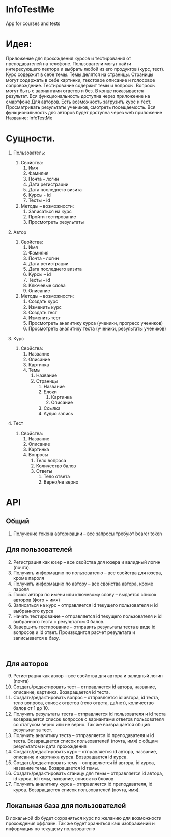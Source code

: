 # InfoTestMe
App for courses and tests

# Идея:
Приложение для прохождения курсов и тестирования от преподавателей на телефоне.
Пользователи могут найти интересующего лектора и выбрать любой из его продуктов (курс, тест).
Курс содержит в себе темы. Темы делятся на страницы. Страницы могут содержать в себе картинки, текстовое описание и голосовое сопровождение. 
Тестирование содержит темы и вопросы. Вопросы могут быть с вариантами ответов и без. В конце показывается результат. Вся функциональность доступна через приложение на смартфоне
Для авторов. Есть возможность загрузить курс и тест. Просматривать результаты учеников, смотреть посещаемость. Вся функциональность для авторов будет доступна через web приложение
Название: InfoTestMe

# Сущности.
1.	Пользователь:
    1. Свойства:
        1. Имя
        2. Фамилия
        3.	Почта – логин
        4. Дата регистрации
        5.	Дата последнего визита
        6.	Курсы - id
        7.	Тесты – id 
    2.	Методы – возможности:
        1.	Записаться на курс
        2.	Пройти тестирование
        3.	Просмотреть результаты

2.	Автор
    1.	Свойства:
        1.	Имя
        2.	Фамилия
        3.	Почта - логин 
        4.	Дата регистрации
        5.	Дата последнего визита
        6.	Курсы – id
        7.	Тесты – id
        8.	Ключевые слова
        9.	Описание
    2.	Методы – возможности:
        1.	Создать курс
        2.	Изменить курс
        3.	Создать тест
        4.	Изменить тест
        5.	Просмотреть аналитику курса (ученики, прогресс учеников)
        6.	Просмотреть аналитику теста (ученики, результаты учеников)


3.	Курс
    1.	Свойства:
        1.	Название
        2.	Описание
        3.	Картинка
        4.	Темы
            1.	Название
            2.	Страницы
                1.	Название
                2.	Блоки
                    1.	Картинка
                    2.	Описание
                3.	Ссылка
                3.	Аудио запись
4.	Тест 	
    1.	Свойства:
        1.	Название
        2.	Описание
        3.	Картинка
        4.	Вопросы
            1.	Тело вопроса
            2.	Количество балов
            3.	Ответы
                1.	Тело ответа
                2.	Верно/не верно


# API
## Общий
1.	Получение токена авторизации – все запросы требуют bearer token 
## Для пользователей
2.	Регистрация как юзер – все свойства для юзера и валидный логин (почта). 
3.	Получить информацию по пользователю – все свойства для юзера, кроме пароля
4.	Получить информацию по автору – все свойства автора, кроме пароля
5.	Поиск автора по имени или ключевому слову – выдается список авторов (фото + имя)
6.	Записаться на курс – отправляется id текущего пользователя и id выбранного курса
7.	Начать тестирование – отправляется id текущего пользователя и id выбранного теста с результатом 0 балов.
8.	Завершить тестирование – отправить результаты теста в виде id вопросов и id ответ. Производится расчет результата и записывается в базу.


 
## Для авторов
9.	Регистрация как автор – все свойства для автора и валидный логин (почта)
10.	Создать/редактировать тест – отправляется id автора, название, описание, картинка. Возвращается id теста.
11.	Создать/редактировать вопрос – отправляется id автора, id теста, тело вопроса, список ответов (тело ответа, да/нет), количество балов от 1 до 10.
12.	Получить результаты теста – отправляется id пользователя и id теста возвращается список вопросов с вариантами ответов пользователя со статусом верно или не верно. Так же возвращается общий результат за тест.
13.	Получить аналитику теста – отправляется id преподавателя и id теста. Возвращается список пользователей (почта, имя) с общим результатом и дата прохождения
14.	Создать/редактировать курс – отправляется id автора, название, описание и картинка курса. Возвращается id курса.
15.	Создать/редактировать тему – отправляется id автора, id курса, название темы. Возвращается id темы.
16.	Создать/редактировать станицу для темы – отправляется id автора, id курса, id темы, название, список из блоков
17.	Получить аналитику курса – отправляется id преподавателя, id курса. Возвращается список пользователей (почта, имя).

## Локальная база для пользователей
В локальной db будет сохраняться курс по желанию для возможности прохождения оффлайн.
Так же будет храниться кэш изображений и информация по текущему пользователю
